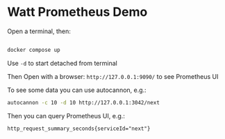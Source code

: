 # Watt Prometheus Demo

Open a terminal, then:

```bash

docker compose up

```

Use `-d` to start detached from terminal

Then Open with a browser: `http://127.0.0.1:9090/` to see Prometheus UI

To see some data you can use autocannon, e.g.:

```bash
autocannon -c 10 -d 10 http://127.0.0.1:3042/next

```

Then you can query Prometheus UI, e.g.:

```
http_request_summary_seconds{serviceId="next"}
```
